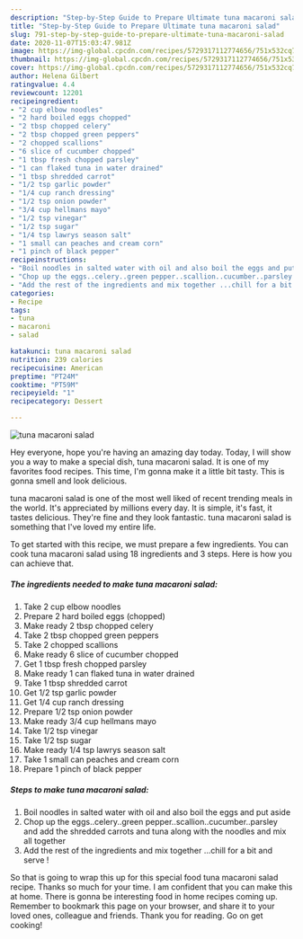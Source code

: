 ```yaml
---
description: "Step-by-Step Guide to Prepare Ultimate tuna macaroni salad"
title: "Step-by-Step Guide to Prepare Ultimate tuna macaroni salad"
slug: 791-step-by-step-guide-to-prepare-ultimate-tuna-macaroni-salad
date: 2020-11-07T15:03:47.981Z
image: https://img-global.cpcdn.com/recipes/5729317112774656/751x532cq70/tuna-macaroni-salad-recipe-main-photo.jpg
thumbnail: https://img-global.cpcdn.com/recipes/5729317112774656/751x532cq70/tuna-macaroni-salad-recipe-main-photo.jpg
cover: https://img-global.cpcdn.com/recipes/5729317112774656/751x532cq70/tuna-macaroni-salad-recipe-main-photo.jpg
author: Helena Gilbert
ratingvalue: 4.4
reviewcount: 12201
recipeingredient:
- "2 cup elbow noodles"
- "2 hard boiled eggs chopped"
- "2 tbsp chopped celery"
- "2 tbsp chopped green peppers"
- "2 chopped scallions"
- "6 slice of cucumber chopped"
- "1 tbsp fresh chopped parsley"
- "1 can flaked tuna in water drained"
- "1 tbsp shredded carrot"
- "1/2 tsp garlic powder"
- "1/4 cup ranch dressing"
- "1/2 tsp onion powder"
- "3/4 cup hellmans mayo"
- "1/2 tsp vinegar"
- "1/2 tsp sugar"
- "1/4 tsp lawrys season salt"
- "1 small can peaches and cream corn"
- "1 pinch of black pepper"
recipeinstructions:
- "Boil noodles in salted water with oil and also boil the eggs and put aside"
- "Chop up the eggs..celery..green pepper..scallion..cucumber..parsley and add the shredded carrots and tuna along with the noodles and mix all together"
- "Add the rest of the ingredients and mix together ...chill for a bit and serve !"
categories:
- Recipe
tags:
- tuna
- macaroni
- salad

katakunci: tuna macaroni salad 
nutrition: 239 calories
recipecuisine: American
preptime: "PT24M"
cooktime: "PT59M"
recipeyield: "1"
recipecategory: Dessert

---
```



![tuna macaroni salad](https://img-global.cpcdn.com/recipes/5729317112774656/751x532cq70/tuna-macaroni-salad-recipe-main-photo.jpg)

Hey everyone, hope you're having an amazing day today. Today, I will show you a way to make a special dish, tuna macaroni salad. It is one of my favorites food recipes. This time, I'm gonna make it a little bit tasty. This is gonna smell and look delicious.

tuna macaroni salad is one of the most well liked of recent trending meals in the world. It's appreciated by millions every day. It is simple, it's fast, it tastes delicious. They're fine and they look fantastic. tuna macaroni salad is something that I've loved my entire life.




To get started with this recipe, we must prepare a few ingredients. You can cook tuna macaroni salad using 18 ingredients and 3 steps. Here is how you can achieve that.

<!--inarticleads1-->

##### The ingredients needed to make tuna macaroni salad:

1. Take 2 cup elbow noodles
1. Prepare 2 hard boiled eggs (chopped)
1. Make ready 2 tbsp chopped celery
1. Take 2 tbsp chopped green peppers
1. Take 2 chopped scallions
1. Make ready 6 slice of cucumber chopped
1. Get 1 tbsp fresh chopped parsley
1. Make ready 1 can flaked tuna in water drained
1. Take 1 tbsp shredded carrot
1. Get 1/2 tsp garlic powder
1. Get 1/4 cup ranch dressing
1. Prepare 1/2 tsp onion powder
1. Make ready 3/4 cup hellmans mayo
1. Take 1/2 tsp vinegar
1. Take 1/2 tsp sugar
1. Make ready 1/4 tsp lawrys season salt
1. Take 1 small can peaches and cream corn
1. Prepare 1 pinch of black pepper




<!--inarticleads2-->

##### Steps to make tuna macaroni salad:

1. Boil noodles in salted water with oil and also boil the eggs and put aside
1. Chop up the eggs..celery..green pepper..scallion..cucumber..parsley and add the shredded carrots and tuna along with the noodles and mix all together
1. Add the rest of the ingredients and mix together ...chill for a bit and serve !




So that is going to wrap this up for this special food tuna macaroni salad recipe. Thanks so much for your time. I am confident that you can make this at home. There is gonna be interesting food in home recipes coming up. Remember to bookmark this page on your browser, and share it to your loved ones, colleague and friends. Thank you for reading. Go on get cooking!

